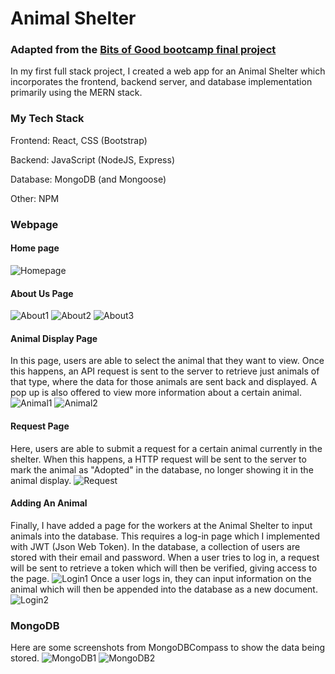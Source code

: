 # Animal Shelter

### Adapted from the [Bits of Good bootcamp final project](https://www.notion.so/gtbitsofgood/Animal-Shelter-c3495607f1d24f369fed458b6d6d7d90)

In my first full stack project, I created a web app for an Animal Shelter which incorporates the frontend, backend server, and database implementation primarily using the MERN stack.

### My Tech Stack
Frontend: React, CSS (Bootstrap)

Backend: JavaScript (NodeJS, Express)

Database: MongoDB (and Mongoose)

Other: NPM

### Webpage
#### Home page
![Homepage](https://user-images.githubusercontent.com/69808907/149990543-3e408e5c-d4cf-4564-955d-3c548473e736.png)

#### About Us Page
![About1](https://user-images.githubusercontent.com/69808907/149991072-1abc3271-e7ae-44e5-8c3d-29918fa36e3c.png)
![About2](https://user-images.githubusercontent.com/69808907/149991074-bec4808c-f3b3-4796-98e0-74673cb1ace2.png)
![About3](https://user-images.githubusercontent.com/69808907/149991075-35be996b-d3e0-4644-a4d5-243e8ee368f7.png)

#### Animal Display Page
In this page, users are able to select the animal that they want to view. Once this happens, an API request is sent to the server to retrieve just animals of that type, where the data for those animals are sent back and displayed. A pop up is also offered to view more information about a certain animal.
![Animal1](https://user-images.githubusercontent.com/69808907/149991453-2e4b2b1c-5009-4c21-bbd0-c3e789e23e7f.png)
![Animal2](https://user-images.githubusercontent.com/69808907/149991454-a163458e-5cd9-4c84-9321-7824af29208d.png)

#### Request Page
Here, users are able to submit a request for a certain animal currently in the shelter. When this happens, a HTTP request will be sent to the server to mark the animal as "Adopted" in the database, no longer showing it in the animal display.
![Request](https://user-images.githubusercontent.com/69808907/149991708-e98e4363-0229-4919-b8f0-a943380dccf5.png)

#### Adding An Animal
Finally, I have added a page for the workers at the Animal Shelter to input animals into the database. This requires a log-in page which I implemented with JWT (Json Web Token). In the database, a collection of users are stored with their email and password. When a user tries to log in, a request will be sent to retrieve a token which will then be verified, giving access to the page.
![Login1](https://user-images.githubusercontent.com/69808907/149992229-6c3339a6-9ce4-4e52-a21e-d3e541d2ec5b.png)
Once a user logs in, they can input information on the animal which will then be appended into the database as a new document.
![Login2](https://user-images.githubusercontent.com/69808907/149992230-370caf10-1e30-40dc-94da-71ba0e7f110b.png)

### MongoDB
Here are some screenshots from MongoDBCompass to show the data being stored.
![MongoDB1](https://user-images.githubusercontent.com/69808907/149992438-b0090e80-9b3f-45ee-b0eb-61fa129374f8.png)
![MongoDB2](https://user-images.githubusercontent.com/69808907/149992439-463f89de-fa67-4ba2-b5ba-f4c498c4871c.png)





